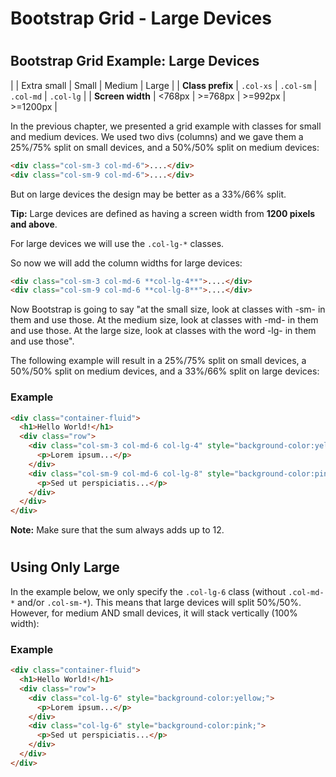 Bootstrap Grid - Large Devices
==============================

# 

Bootstrap Grid Example: Large Devices
-------------------------------------

|   | Extra small | Small | Medium | Large |
| **Class prefix** | `.col-xs` | `.col-sm` | `.col-md` | `.col-lg` |
| **Screen width** | <768px | >=768px | >=992px | >=1200px |

In the previous chapter, we presented a grid example with classes for small and medium devices. We used two divs (columns) and we gave them a 25%/75% split on small devices, and a 50%/50% split on medium devices:

``` html
<div class="col-sm-3 col-md-6">....</div>
<div class="col-sm-9 col-md-6">....</div>
```

But on large devices the design may be better as a 33%/66% split.

**Tip:** Large devices are defined as having a screen width from **1200 pixels and above**.

For large devices we will use the `.col-lg-*` classes.

So now we will add the column widths for large devices:

``` html
<div class="col-sm-3 col-md-6 **col-lg-4**">....</div>
<div class="col-sm-9 col-md-6 **col-lg-8**">....</div>
```

Now Bootstrap is going to say "at the small size, look at classes with -sm- in them and use those. At the medium size, look at classes with -md- in them and use those. At the large size, look at classes with the word -lg- in them and use those".

The following example will result in a 25%/75% split on small devices, a 50%/50% split on medium devices, and a 33%/66% split on large devices:

### Example

``` html
<div class="container-fluid">
  <h1>Hello World!</h1>
  <div class="row">
    <div class="col-sm-3 col-md-6 col-lg-4" style="background-color:yellow;">
      <p>Lorem ipsum...</p>
    </div>
    <div class="col-sm-9 col-md-6 col-lg-8" style="background-color:pink;">
      <p>Sed ut perspiciatis...</p>
    </div>
  </div>
</div>
```

**Note:** Make sure that the sum always adds up to 12.

# 

Using Only Large
----------------

In the example below, we only specify the `.col-lg-6` class (without `.col-md-*` and/or `.col-sm-*`). This means that large devices will split 50%/50%. However, for medium AND small devices, it will stack vertically (100% width):

### Example

``` html
<div class="container-fluid">
  <h1>Hello World!</h1>
  <div class="row">
    <div class="col-lg-6" style="background-color:yellow;">
      <p>Lorem ipsum...</p>
    </div>
    <div class="col-lg-6" style="background-color:pink;">
      <p>Sed ut perspiciatis...</p>
    </div>
  </div>
</div>
```